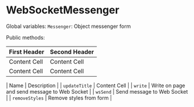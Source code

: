 # WebSocketMessenger

Global variables:
  `Messenger`: Object messenger form
  
Public methods:

| First Header  | Second Header |
| ------------- | ------------- |
| Content Cell  | Content Cell  |
| Content Cell  | Content Cell  |

| Name            | Description |
| `updateTitle`   | Content Cell  |
| `write`         | Write on page and send message to Web Socket  |
| `wsSend`        | Send message to Web Socket  |
| `removeStyles`  | Remove styles from form  |
